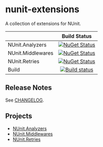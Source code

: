 # nunit-extensions

A collection of extensions for NUnit.

|                   | Build Status    |
|-------------------|:--------------: |
| NUnit.Analyzers   | [![NuGet Status](https://img.shields.io/nuget/v/SkbKontur.NUnit.Analyzers.svg)](https://www.nuget.org/packages/SkbKontur.NUnit.Analyzers/)                      |
| NUnit.Middlewares | [![NuGet Status](https://img.shields.io/nuget/v/SkbKontur.NUnit.Middlewares.svg)](https://www.nuget.org/packages/SkbKontur.NUnit.Middlewares/)                  |
| NUnit.Retries     | [![NuGet Status](https://img.shields.io/nuget/v/SkbKontur.NUnit.Retries.svg)](https://www.nuget.org/packages/SkbKontur.NUnit.Retries/)                          |
| Build             | [![Build status](https://github.com/skbkontur/nunit-extensions/actions/workflows/actions.yml/badge.svg)](https://github.com/skbkontur/nunit-extensions/actions) |

## Release Notes

See [CHANGELOG](CHANGELOG.md).

## Projects

- [NUnit.Analyzers](NUnit.Analyzers)
- [NUnit.Middlewares](NUnit.Middlewares)
- [NUnit.Retries](NUnit.Retries)